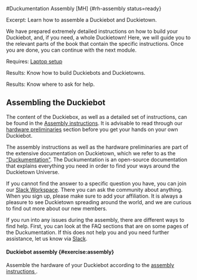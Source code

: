 #Duckumentation Assembly [MH] {#rh-assembly status=ready}

Excerpt: Learn how to assemble a Duckiebot and Duckietown.

We have prepared extremely detailed instructions on how to build your Duckiebot, and, if you need, a whole Duckietown! Here, we will guide you to the relevant parts of the book that contain the specific instructions. Once you are done, you can continue with the next module.

<div class='requirements' markdown='1'>

  Requires: [Laptop setup](+opmanual_duckiebot#laptop-setup)

  Results: Know how to build Duckiebots and Duckietowns.

  Results: Know where to ask for help.

</div>

<minitoc/>


## Assembling the Duckiebot

The content of the Duckiebox, as well as a detailed set of instructions, can be found in the [Assembly instructions](+opmanual_duckiebot#assembling-duckiebot-db18). It is advisable to read through our [hardware preliminaries](+opmanual_duckiebot#db-opmanual-hw-prel) section before you get your hands on your own Duckiebot.

The assembly instructions as well as the hardware preliminaries are part of the extensive documentation on Duckietown, which we refer to as the ["Duckumentation"](+opmanual_duckiebot#opmanual_duckiebot). The Duckumentation is an
  open-source documentation
  that
  explains everything you need in order to find your ways around the Duckietown Universe. 
  
 If you cannot find the answer to a specific question you have, you can join our [Slack Workspace][slack]. There you
  can ask the community about anything. When you sign up, please make sure to add your
  affiliation. It is always a pleasure to see Duckietown spreading around the world, and we are curious to find out
   more about our new members.

[slack]: https://duckietown.slack.com/
 
If you run into any issues during the assembly, there are different ways to find help. First, you can look at the FAQ
 sections that are on some pages of the Duckumentation. If this does not help you and you need further assistance, let us know via [Slack](https://duckietown.slack.com/).

#### Duckiebot assembly {#exercise:assembly}

Assemble the hardware of your Duckiebot according to the [assembly instructions
](+opmanual_duckiebot#assembling-duckiebot-db18).
